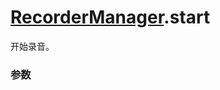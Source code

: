 # [RecorderManager](./../RecorderManager).start

开始录音。

### 参数

<Props :data="props" />

<script setup>
const props = [
   {
    name: 'duration',
    type: 'number',
    default: '60000',
    required: false,
    desc: '录音的时长，单位 ms',
    version: '0.1.0',
  },
  {
    name: 'sampleRate',
    type: 'number',
    default: '8000',
    required: false,
    desc: '采样率',
    version: '0.1.0',
    values: [
      { value: "8000", desc: "8000 采样率" },
      { value: "11025", desc: "11025 采样率" },
      { value: "12000", desc: "12000 采样率" },
      { value: "16000", desc: "16000 采样率" },
      { value: "22050", desc: "22050 采样率" },
      { value: "24000", desc: "24000 采样率" },
      { value: "32000", desc: "32000 采样率" },
      { value: "44100", desc: "44100 采样率" },
      { value: "48000", desc: "48000 采样率" },
    ]
  },
  {
    name: 'numberOfChannels',
    type: 'number',
    default: '2',
    required: false,
    desc: '录音通道数',
    version: '0.1.0',
    values: [
      { value: "1", desc: "1 个通道" },
      { value: "2", desc: "2 个通道" },
    ]
  },
  {
    name: 'encodeBitRate',
    type: 'number',
    default: '48000',
    required: false,
    desc: '编码码率',
    version: '0.1.0',
  },
  {
    name: 'format',
    type: 'string',
    default: 'aac',
    required: false,
    desc: '音频格式',
    version: '0.1.0',
    values: [
      { value: "aac", desc: "aac 格式" },
      { value: "wav", desc: "wav 格式" },
    ]
  },
]
</script>
